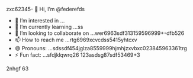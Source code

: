 zxc62345- 👋 Hi, I’m @federefds
- 👀 I’m interested in ...
- 🌱 I’m currently learning ...ss
- 💞️ I’m looking to collaborate on ...wer6963sdf313159596999+-dfb526
- 📫 How to reach me ...rtg6969xcvcdss5415yhtcxv
- 😄 Pronouns: ...sdssdf454jglza8559999hjmhjzxvbxc023845963361trg
- ⚡ Fun fact: ...sfdjklqwrq26
123asdsg87sdf53469+3
  
<!---4561154
federefds/federefds is a ✨ special ✨ repository because its `README.md` (11this file) appears on your GitHub profjllil26e.fgfgfg1052
You can click the Preview link to take a look at your changes.450225
--->
2nhgf
63
